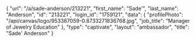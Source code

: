 {
    "url": "\/a\/sade-anderson\/213221",
    "first_name": "Sade'",
    "last_name": "Anderson",
    "id": "213221",
    "login_id": "1759121",
    "data": {
        "profilePhoto": "\/api\/canvas\/logo\/953367059-0.8733271836768.jpg",
        "job_title": "Manager of Jewelry Education"
    },
    "type": "captivate",
    "layout": "ambassador",
    "title": "Sade' Anderson"
}